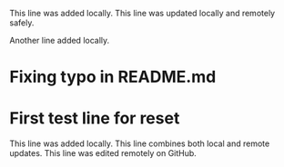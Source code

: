 This line was added locally.
This line was updated locally and remotely safely.

Another line added locally.
# Fixing typo in README.md
# First test line for reset

This line was added locally.
This line combines both local and remote updates.
This line was edited remotely on GitHub.

